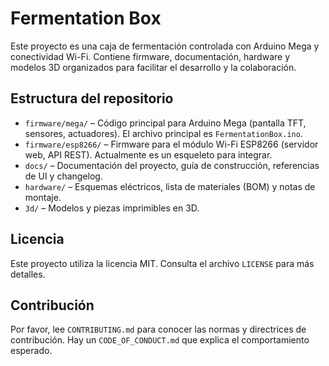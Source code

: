 # Fermentation Box

Este proyecto es una caja de fermentación controlada con Arduino Mega y conectividad Wi-Fi. Contiene firmware, documentación, hardware y modelos 3D organizados para facilitar el desarrollo y la colaboración.

## Estructura del repositorio

- `firmware/mega/` – Código principal para Arduino Mega (pantalla TFT, sensores, actuadores). El archivo principal es `FermentationBox.ino`.
- `firmware/esp8266/` – Firmware para el módulo Wi-Fi ESP8266 (servidor web, API REST). Actualmente es un esqueleto para integrar.
- `docs/` – Documentación del proyecto, guía de construcción, referencias de UI y changelog.
- `hardware/` – Esquemas eléctricos, lista de materiales (BOM) y notas de montaje.
- `3d/` – Modelos y piezas imprimibles en 3D.

## Licencia

Este proyecto utiliza la licencia MIT. Consulta el archivo `LICENSE` para más detalles.

## Contribución

Por favor, lee `CONTRIBUTING.md` para conocer las normas y directrices de contribución. Hay un `CODE_OF_CONDUCT.md` que explica el comportamiento esperado.

